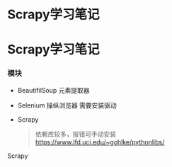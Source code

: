 # Scrapy学习笔记


# Scrapy学习笔记

### 模块
- BeautifilSoup 元素提取器

- Selenium  操纵浏览器 需要安装驱动

- Scrapy   

  > 依赖库较多，报错可手动安装  https://www.lfd.uci.edu/~gohlke/pythonlibs/

Scrapy 
